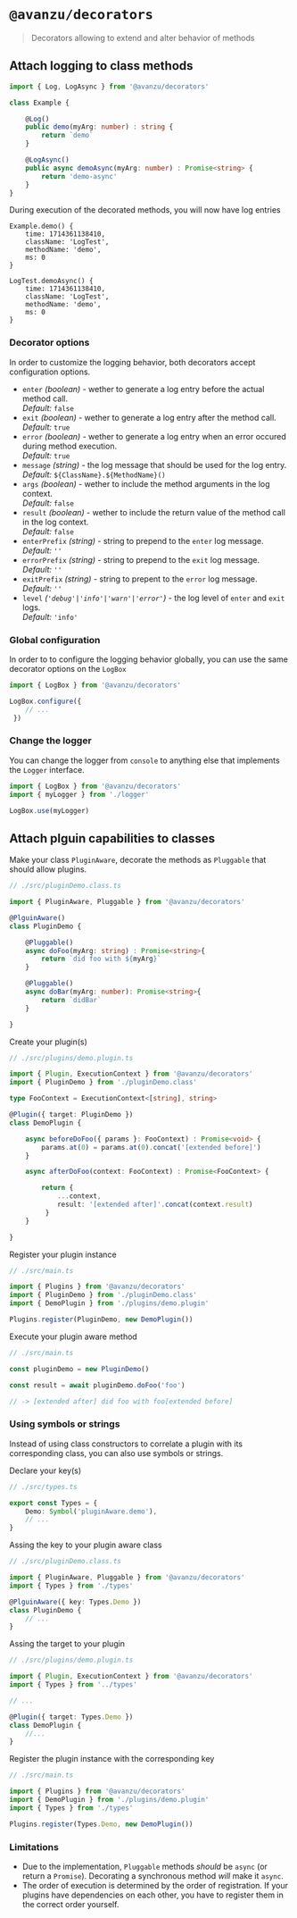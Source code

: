 # `@avanzu/decorators`

> Decorators allowing to extend and alter behavior of methods


## Attach logging to class methods


```ts
import { Log, LogAsync } from '@avanzu/decorators'

class Example {

    @Log()
    public demo(myArg: number) : string {
        return `demo`
    }

    @LogAsync()
    public async demoAsync(myArg: number) : Promise<string> {
        return 'demo-async'
    }
}

```
During execution of the decorated methods, you will now have log entries

```
Example.demo() {
    time: 1714361138410,
    className: 'LogTest',
    methodName: 'demo',
    ms: 0
}

LogTest.demoAsync() {
    time: 1714361138410,
    className: 'LogTest',
    methodName: 'demo',
    ms: 0
}

```
### Decorator options
In order to customize the logging behavior, both decorators accept configuration options.


- `enter` _(boolean)_ - wether to generate a log entry before the actual method call.
    <br/>_Default:_ `false`
- `exit` _(boolean)_ - wether to generate a log entry after the method call.
    <br/>_Default:_ `true`
- `error` _(boolean)_ - wether to generate a log entry when an error occured during method execution.
    <br/>_Default:_ `true`
- `message` _(string)_ - the log message that should be used for the log entry.
    <br/>_Default:_ `${ClassName}.${MethodName}()`
- `args` _(boolean)_ - wether to include the method arguments in the log context.
    <br/>_Default:_ `false`
- `result` _(boolean)_ - wether to include the return value of the method call in the log context.
    <br/>_Default:_ `false`
- `enterPrefix` _(string)_ - string to prepend to the `enter` log message.
    <br/>_Default:_ `''`
- `errorPrefix` _(string)_ - string to prepend to the `exit` log message.
    <br/>_Default:_ `''`
- `exitPrefix` _(string)_ - string to prepent to the `error` log message.
    <br/>_Default:_ `''`
- `level` _(`'debug'|'info'|'warn'|'error'`)_ - the log level of `enter` and `exit` logs.
    <br/>_Default:_ `'info'`


### Global configuration
In order to to configure the logging behavior globally, you can use the same decorator options on the `LogBox`

```ts
import { LogBox } from '@avanzu/decorators'

LogBox.configure({
    // ...
 })

```
### Change the logger
You can change the logger from `console` to anything else that implements the `Logger` interface.

```ts
import { LogBox } from '@avanzu/decorators'
import { myLogger } from './logger'

LogBox.use(myLogger)
```
## Attach plguin capabilities to classes

Make your class `PluginAware`, decorate the methods as `Pluggable` that should allow plugins.
```ts
// ./src/pluginDemo.class.ts

import { PluginAware, Pluggable } from '@avanzu/decorators'

@PlguinAware()
class PluginDemo {

    @Pluggable()
    async doFoo(myArg: string) : Promise<string>{
        return `did foo with ${myArg}`
    }

    @Pluggable()
    async doBar(myArg: number): Promise<string>{
        return `didBar`
    }

}
```
Create your plugin(s)

```ts
// ./src/plugins/demo.plugin.ts

import { Plugin, ExecutionContext } from '@avanzu/decorators'
import { PluginDemo } from './pluginDemo.class'

type FooContext = ExecutionContext<[string], string>

@Plugin({ target: PluginDemo })
class DemoPlugin {

    async beforeDoFoo({ params }: FooContext) : Promise<void> {
        params.at(0) = params.at(0).concat('[extended before]')
    }

    async afterDoFoo(context: FooContext) : Promise<FooContext> {

        return {
            ...context,
            result: '[extended after]'.concat(context.result)
         }
    }

}
```

Register your plugin instance

```ts
// ./src/main.ts

import { Plugins } from '@avanzu/decorators'
import { PluginDemo } from './pluginDemo.class'
import { DemoPlugin } from './plugins/demo.plugin'

Plugins.register(PluginDemo, new DemoPlugin())

```

Execute your plugin aware method

```ts
// ./src/main.ts

const pluginDemo = new PluginDemo()

const result = await pluginDemo.doFoo('foo')

// -> [extended after] did foo with foo[extended before]

```

### Using symbols or strings
Instead of using class constructors to correlate a plugin with its corresponding class, you can also use symbols or strings.

Declare your key(s)
```ts
// ./src/types.ts

export const Types = {
    Demo: Symbol('pluginAware.demo'),
    // ...
}
```
Assing the key to your plugin aware class
```ts
// ./src/pluginDemo.class.ts

import { PluginAware, Pluggable } from '@avanzu/decorators'
import { Types } from './types'

@PlguinAware({ key: Types.Demo })
class PluginDemo {
    // ...
}
```
Assing the target to your plugin
```ts
// ./src/plugins/demo.plugin.ts

import { Plugin, ExecutionContext } from '@avanzu/decorators'
import { Types } from '../types'

// ...

@Plugin({ target: Types.Demo })
class DemoPlugin {
    //...
}
```
Register the plugin instance with the corresponding key
```ts
// ./src/main.ts

import { Plugins } from '@avanzu/decorators'
import { DemoPlugin } from './plugins/demo.plugin'
import { Types } from './types'

Plugins.register(Types.Demo, new DemoPlugin())

```

### Limitations

- Due to the implementation, `Pluggable` methods *should* be `async` (or return a `Promise`). Decorating a synchronous method *will* make it `async`.
- The order of execution is determined by the order of registration. If your plugins have dependencies on each other, you have to register them in the correct order yourself.

